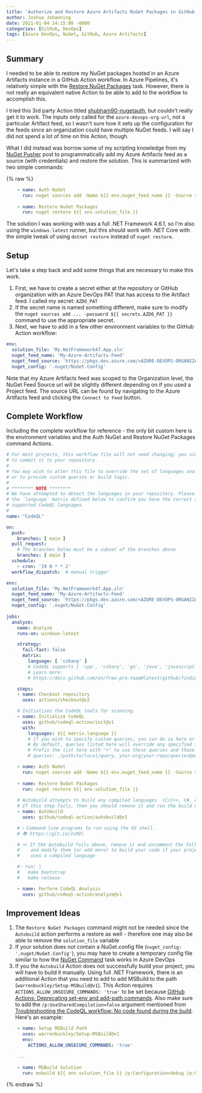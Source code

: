```yaml
---
title: 'Authorize and Restore Azure Artifacts NuGet Packages in GitHub Actions'
author: Joshua Johanning
date: 2021-01-04 14:15:00 -0600
categories: [GitHub, DevOps]
tags: [Azure DevOps, NuGet, GitHub, Azure Artifacts]
---
```


## Summary

I needed to be able to restore my NuGet packages hosted in an Azure Artifacts instance in a GitHub Action workflow. In Azure Pipelines, it's relatively simple with the [Restore NuGet Packages](https://docs.microsoft.com/en-us/azure/devops/pipelines/packages/nuget-restore?view=azure-devops) task. However, there is not really an equivalent native Action to be able to add to the workflow to accomplish this.

I tried this 3rd party Action titled [shubham90-nugetauth](https://github.com/marketplace/actions/shubham90-nugetauth), but couldn't really get it to work. The inputs only called for the `azure-devops-org-url`, not a particular Artifact feed, so I wasn't sure how it sets up the configuration for the feeds since an organization could have multiple NuGet feeds. I will say I did not spend a lot of time on this Action, though.

What I did instead was borrow some of my scripting knowledge from my [NuGet Pusher](/posts/nuget-pusher-script/) post to programmatically add my Azure Artifacts feed as a source (with credentials) and restore the solution. This is summarized with two simple commands:

{% raw %}

```yaml
    - name: Auth NuGet
      run: nuget sources add -Name ${{ env.nuget_feed_name }} -Source ${{ env.nuget_feed_source }} -username "az" -password ${{ secrets.AZDO_PAT }} -ConfigFile ${{ env.nuget_config }}
     
    - name: Restore NuGet Packages
      run: nuget restore ${{ env.solution_file }}
```

The solution I was working with was a full .NET Framework 4.6.1, so I'm also using the `windows-latest` runner, but this should work with .NET Core with the simple tweak of using `dotnet restore` instead of `nuget restore`.

## Setup

Let's take a step back and add some things that are necessary to make this work.

1. First, we have to create a secret either at the repository or GitHub organization with an Azure DevOps PAT that has access to the Artifact feed. I called my secret: `AZDO_PAT`
1. If the secret name is named something different, make sure to modify the `nuget sources add ... -password ${{ secrets.AZDO_PAT }}` command to use the appropriate secret.
1. Next, we have to add in a few other environment variables to the GitHub Action workflow:

```yaml
env:
  solution_file: 'My.NetFramework47.App.sln'
  nuget_feed_name: 'My-Azure-Artifacts-Feed'
  nuget_feed_source: 'https://pkgs.dev.azure.com/<AZURE-DEVOPS-ORGANIZATION>/_packaging/<MY-AZURE-ARTIFACTS-FEED>/nuget/v3/index.json'
  nuget_config: '.nuget/NuGet.Config'
```

Note that my Azure Artifacts feed was scoped to the Organization level, the NuGet Feed Source url will be slightly different depending on if you used a Project feed. The source URL can be found by navigating to the Azure Artifacts feed and clicking the `Connect to Feed` button.

## Complete Workflow

Including the complete workflow for reference - the only bit custom here is the environment variables and the Auth NuGet and Restore NuGet Packages command Actions.

```yaml
# For most projects, this workflow file will not need changing; you simply need
# to commit it to your repository.
#
# You may wish to alter this file to override the set of languages analyzed,
# or to provide custom queries or build logic.
#
# ******** NOTE ********
# We have attempted to detect the languages in your repository. Please check
# the `language` matrix defined below to confirm you have the correct set of
# supported CodeQL languages.
#
name: "CodeQL"

on:
  push:
    branches: [ main ]
  pull_request:
    # The branches below must be a subset of the branches above
    branches: [ main ]
  schedule:
    - cron: '19 0 * * 2'
  workflow_dispatch:  # manual trigger

env:
  solution_file: 'My.NetFramework47.App.sln'
  nuget_feed_name: 'My-Azure-Artifacts-Feed'
  nuget_feed_source: 'https://pkgs.dev.azure.com/<AZURE-DEVOPS-ORGANIZATION>/_packaging/<MY-AZURE-ARTIFACTS-FEED>/nuget/v3/index.json'
  nuget_config: '.nuget/NuGet.Config'
  
jobs:
  analyze:
    name: Analyze
    runs-on: windows-latest

    strategy:
      fail-fast: false
      matrix:
        language: [ 'csharp' ]
        # CodeQL supports [ 'cpp', 'csharp', 'go', 'java', 'javascript', 'python' ]
        # Learn more:
        # https://docs.github.com/en/free-pro-team@latest/github/finding-security-vulnerabilities-and-errors-in-your-code/configuring-code-scanning#changing-the-languages-that-are-analyzed

    steps:
    - name: Checkout repository
      uses: actions/checkout@v2

    # Initializes the CodeQL tools for scanning.
    - name: Initialize CodeQL
      uses: github/codeql-action/init@v1
      with:
        languages: ${{ matrix.language }}
        # If you wish to specify custom queries, you can do so here or in a config file.
        # By default, queries listed here will override any specified in a config file.
        # Prefix the list here with "+" to use these queries and those in the config file.
        # queries: ./path/to/local/query, your-org/your-repo/queries@main

    - name: Auth NuGet
      run: nuget sources add -Name ${{ env.nuget_feed_name }} -Source ${{ env.nuget_feed_source }} -username "az" -password ${{ secrets.AZDO_PAT }} -ConfigFile ${{ env.nuget_config }}
     
    - name: Restore NuGet Packages
      run: nuget restore ${{ env.solution_file }}
    
    # Autobuild attempts to build any compiled languages  (C/C++, C#, or Java).
    # If this step fails, then you should remove it and run the build manually (see below)
    - name: Autobuild
      uses: github/codeql-action/autobuild@v1

    # ℹ️ Command-line programs to run using the OS shell.
    # 📚 https://git.io/JvXDl

    # ✏️ If the Autobuild fails above, remove it and uncomment the following three lines
    #    and modify them (or add more) to build your code if your project
    #    uses a compiled language

    #- run: |
    #   make bootstrap
    #   make release

    - name: Perform CodeQL Analysis
      uses: github/codeql-action/analyze@v1
```

## Improvement Ideas

1. The `Restore NuGet Packages` command might not be needed since the `Autobuild` action performs a restore as well - therefore one may also be able to remove the `solution_file` variable
1. If your solution does not contain a NuGet.config file (`nuget_config: '.nuget/NuGet.Config'`), you may have to create a temporary config file similar to how the [NuGet Command](https://github.com/microsoft/azure-pipelines-tasks/blob/master/Tasks/NuGetCommandV2/nugetrestore.ts#L136) task works in Azure DevOps
1. If you the `Autobuild` Action does not successfully build your project, you will have to build it manually. Using full .NET Framework, there is an additional Action that you need to add to add MSBuild to the path (`warrenbuckley/Setup-MSBuild@v1`). This Action requires `ACTIONS_ALLOW_UNSECURE_COMMANDS: 'true'` to be set because [GitHub Actions: Deprecating set-env and add-path commands](https://github.blog/changelog/2020-10-01-github-actions-deprecating-set-env-and-add-path-commands/). Also make sure to add the `/p:UseSharedCompilation=false` argument mentioned from [Troubleshooting the CodeQL workflow: No code found during the build](https://docs.github.com/en/free-pro-team@latest/github/finding-security-vulnerabilities-and-errors-in-your-code/troubleshooting-the-codeql-workflow#no-code-found-during-the-build). Here's an example:

```yaml
    - name: Setup MSBuild Path
      uses: warrenbuckley/Setup-MSBuild@v1
      env:
        ACTIONS_ALLOW_UNSECURE_COMMANDS: 'true'

    ...
 
    - name: MSBuild Solution
      run: msbuild ${{ env.solution_file }} /p:Configuration=debug /p:UseSharedCompilation=false
```

{% endraw %}
